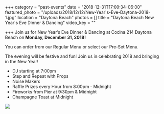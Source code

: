 +++
category = "past-events"
date = "2018-12-31T17:00:34-06:00"
featured_photo = "/uploads/2018/12/12/New-Year's-Eve-Daytona-2018-1.jpg"
location = "Daytona Beach"
photos = []
title = "Daytona Beach New Year's Eve Dinner & Dancing"
video_key = ""

+++
Join us for New Year’s Eve Dinner & Dancing at Cocina 214 Daytona Beach on **Monday, December 31, 2018!**

You can order from our Regular Menu or select our Pre-Set Menu.

The evening will be festive and fun! Join us in celebrating 2018 and bringing in the New Year!

* DJ starting at 7:00pm
* Step and Repeat with Props
* Noise Makers
* Raffle Prizes every Hour from 8:00pm - Midnight
* Fireworks from Pier at 9:30pm & Midnight
* Champagne Toast at Midnight

![](/uploads/2018/12/12/New-Year's-Eve-Daytona-2018-1.jpg)